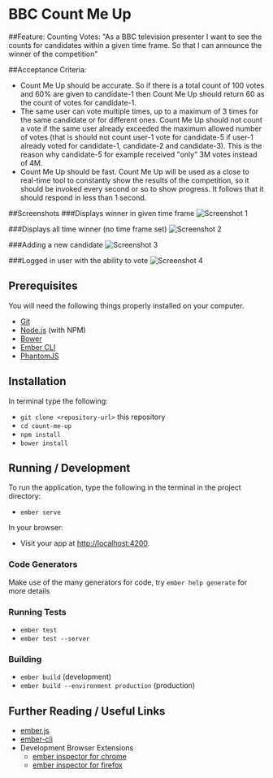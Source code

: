 # BBC Count Me Up

##Feature: Counting Votes:
"As a BBC television presenter I want to see the counts for candidates within a given time frame. So that I can announce the winner of the competition"

##Acceptance Criteria:
- Count Me Up should be accurate. So if there is a total count of 100 votes and 60% are given to candidate-1 then Count Me Up should return 60 as the count of votes for candidate-1.
- The same user can vote multiple times, up to a maximum of 3 times for the same candidate or for different ones. Count Me Up should not count a vote if the same user already exceeded the maximum allowed number of votes (that is should not count user-1 vote for candidate-5 if user-1 already voted for candidate-1, candidate-2 and candidate-3). This is the reason why candidate-5 for example received "only" 3M votes instead of 4M.
- Count Me Up should be fast. Count Me Up will be used as a close to real-time tool to constantly show the results of the competition, so it should be invoked every second or so to show progress. It follows that it should respond in less than 1 second.

##Screenshots
###Displays winner in given time frame
![Screenshot 1](http://www.giovannilenguito.co.uk/countMeUpScreenShots/8.png)

###Displays all time winner (no time frame set)
![Screenshot 2](http://www.giovannilenguito.co.uk/countMeUpScreenShots/4.png)

###Adding a new candidate
![Screenshot 3](http://www.giovannilenguito.co.uk/countMeUpScreenShots/7.png)

###Logged in user with the ability to vote
![Screenshot 4](http://www.giovannilenguito.co.uk/countMeUpScreenShots/6.png)

## Prerequisites
You will need the following things properly installed on your computer.
* [Git](http://git-scm.com/)
* [Node.js](http://nodejs.org/) (with NPM)
* [Bower](http://bower.io/)
* [Ember CLI](http://ember-cli.com/)
* [PhantomJS](http://phantomjs.org/)

## Installation
In terminal type the following:
* `git clone <repository-url>` this repository
* `cd count-me-up`
* `npm install`
* `bower install`

## Running / Development
To run the application, type the following in the terminal in the project directory:
* `ember serve`

In your browser:
* Visit your app at [http://localhost:4200](http://localhost:4200).

### Code Generators

Make use of the many generators for code, try `ember help generate` for more details

### Running Tests

* `ember test`
* `ember test --server`

### Building

* `ember build` (development)
* `ember build --environment production` (production)


## Further Reading / Useful Links

* [ember.js](http://emberjs.com/)
* [ember-cli](http://ember-cli.com/)
* Development Browser Extensions
  * [ember inspector for chrome](https://chrome.google.com/webstore/detail/ember-inspector/bmdblncegkenkacieihfhpjfppoconhi)
  * [ember inspector for firefox](https://addons.mozilla.org/en-US/firefox/addon/ember-inspector/)

